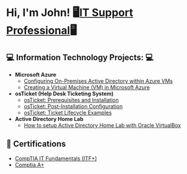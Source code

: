 <h1>Hi, I'm John! 🖥<a href="https://www.linkedin.com/in/john-rota-jr/">IT Support Professional</a>🖥

<h2>💻  Information Technology Projects: 💻</h2>

- <b>Microsoft Azure</b>
  - [Configuring On-Premises Active Directory within Azure VMs](https://github.com/johnrota)
  - [Creating a Virtual Machine (VM) in Microsoft Azure](https://github.com/johnrota)
- <b> osTicket (Help Desk Ticketing System) </b>
    - [osTicket: Prerequisites and Installation](https://github.com/johnrota/osticket-prereqs)
    - [osTicket: Post-Installation Configuration](https://github.com/johnrota/post-install-config)
    - [osTicket: Ticket Lifecycle Examples](https://github.com/johnrota/ticket-lifecycle)
- <b>Active Directory Home Lab </b>
  - [How to setup Active Directory Home Lab with Oracle VirtualBox](https://github.com/johnrota/ActiveDirectoryLab) 



<h2> 📄 Certifications</h2>

- [CompTIA IT Fundamentals (ITF+)](https://www.credly.com/badges/41b1c63a-b4ae-4556-8e85-6dbf4b31d152/linked_in_profile)
- [Comptia A+](https://www.credly.com/badges/41b1c63a-b4ae-4556-8e85-6dbf4b31d152/linked_in_profile)
